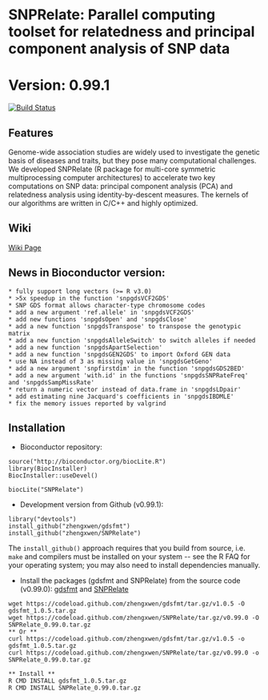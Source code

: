 SNPRelate: Parallel computing toolset for relatedness and principal component analysis of SNP data
===

Version: 0.99.1
=======

[![Build Status](https://travis-ci.org/zhengxwen/SNPRelate.png)](https://travis-ci.org/zhengxwen/SNPRelate)


## Features

Genome-wide association studies are widely used to investigate the genetic basis of diseases and traits, but they pose many computational challenges. We developed SNPRelate (R package for multi-core symmetric multiprocessing computer architectures) to accelerate two key computations on SNP data: principal component analysis (PCA) and relatedness analysis using identity-by-descent measures. The kernels of our algorithms are written in C/C++ and highly optimized.

## Wiki
[Wiki Page](https://github.com/zhengxwen/SNPRelate/wiki)

## News in Bioconductor version:

	* fully support long vectors (>= R v3.0)
	* >5x speedup in the function 'snpgdsVCF2GDS'
	* SNP GDS format allows character-type chromosome codes
	* add a new argument 'ref.allele' in 'snpgdsVCF2GDS'
	* add new functions 'snpgdsOpen' and 'snpgdsClose'
	* add a new function 'snpgdsTranspose' to transpose the genotypic matrix
	* add a new function 'snpgdsAlleleSwitch' to switch alleles if needed
	* add a new function 'snpgdsApartSelection'
	* add a new function 'snpgdsGEN2GDS' to import Oxford GEN data
	* use NA instead of 3 as missing value in 'snpgdsGetGeno'
	* add a new argument 'snpfirstdim' in the function 'snpgdsGDS2BED'
	* add a new argument 'with.id' in the functions 'snpgdsSNPRateFreq' and 'snpgdsSampMissRate'
	* return a numeric vector instead of data.frame in 'snpgdsLDpair'
	* add estimating nine Jacquard's coefficients in 'snpgdsIBDMLE'
	* fix the memory issues reported by valgrind
	

## Installation

* Bioconductor repository:
```
source("http://bioconductor.org/biocLite.R")
library(BiocInstaller)
BiocInstaller::useDevel()

biocLite("SNPRelate")
```

* Development version from Github (v0.99.1):
```
library("devtools")
install_github("zhengxwen/gdsfmt")
install_github("zhengxwen/SNPRelate")
```
The `install_github()` approach requires that you build from source, i.e. `make` and compilers must be installed on your system -- see the R FAQ for your operating system; you may also need to install dependencies manually.

* Install the packages (gdsfmt and SNPRelate) from the source code (v0.99.0):
[gdsfmt](https://codeload.github.com/zhengxwen/gdsfmt/tar.gz/v1.0.5)
and
[SNPRelate](https://codeload.github.com/zhengxwen/SNPRelate/tar.gz/v0.99.0)
```
wget https://codeload.github.com/zhengxwen/gdsfmt/tar.gz/v1.0.5 -O gdsfmt_1.0.5.tar.gz
wget https://codeload.github.com/zhengxwen/SNPRelate/tar.gz/v0.99.0 -O SNPRelate_0.99.0.tar.gz
** Or **
curl https://codeload.github.com/zhengxwen/gdsfmt/tar.gz/v1.0.5 -o gdsfmt_1.0.5.tar.gz
curl https://codeload.github.com/zhengxwen/SNPRelate/tar.gz/v0.99.0 -o SNPRelate_0.99.0.tar.gz

** Install **
R CMD INSTALL gdsfmt_1.0.5.tar.gz
R CMD INSTALL SNPRelate_0.99.0.tar.gz
```
